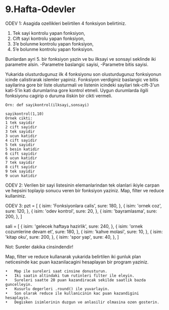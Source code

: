 # 9.Hafta-Odevler
ODEV 1:
Asagida ozellikleri belirtilen 4 fonksiyon belirtiniz.
1. Tek sayi kontrolu yapan fonksiyon,
2. Cift sayi kontrolu yapan fonksiyon,
3. 3’e bolunme kontrolu yapan fonksiyon,
4. 5’e bolunme kontrolu yapan fonksiyon.

Bunlardan ayri 5. bir fonksiyon yazin ve bu ilksayi ve sonsayi seklinde iki parametre alsin.
    -Parametre baslangic sayisi, 
    -Parametre bitis sayisi.

Yukarida olusturdugunuz ilk 4 fonksiyonu son olusturdugunuz fonksiyonun icinde calistirarak islemler yapiniz.
Fonksiyon verdiginiz baslangic ve bitis sayilarina gore bir liste olusturmali ve listenin icindeki sayilari
tek-cift-3'un kati-5'in kati durumlarina gore kontrol etmeli. Uygun durumlarda ilgili fonksiyonu cagirip o 
duruma iliskin bir cikti vermeli. 

	Orn: def sayikontrol(ilksayi,sonsayi)

	sayikontrol(1,10)
	Ornek cikti:
	1 tek sayidir
	2 cift sayidir
	3 tek sayidir
	3 ucun katidir
	4 cift sayidir
	5 tek sayidir
	5 besin katidir
	6 cift sayidir
	6 ucun katidir
	7 tek sayidir
	8 cift sayidir
	9 tek sayidir
	9 ucun katidir

ODEV 2:
Verilen bir sayi listesinin elemanlarindan tek olanlari ikiyle carpan ve hepsini toplayip sonucu veren bir fonksiyon yaziniz. Map, filter ve reduce kullaniniz.

ODEV 3:
pzt = [
  {
    isim: 'Fonksiyonlara calis',
    sure: 180,
  },
  {
    isim: 'ornek coz',
    sure: 120,
  },
  {
    isim: 'odev kontrol',
    sure: 20,
  },
  {
    isim: 'bayramlasma',
    sure: 200,
  },
]

sali = [
  {
    isim: 'gelecek haftaya hazirlik',
    sure: 240,
  },
  {
    isim: 'ornek cozumlerine devam et',
    sure: 180,
  },
  {
    isim: 'kahve molasi',
    sure: 10,
  },
  {
    isim: 'kitap oku',
    sure: 200,
  },
  {
    isim: 'spor yap',
    sure: 40,
  },
]

Not: Sureler dakika cinsindendir!

Map, filter ve reduce kullanarak yukarida belirtilen iki gunluk plan neticesinde kac puan kazanilacagini hesaplayan bir program yaziniz. 

	•	Map ile sureleri saat cinsine donusturun.
	•	Iki saatin altindaki tum rutinleri filter ile eleyin. 
	•	Sureleri saatte 20 puan kazandiracak sekilde saatlik bazda guncelleyin. 
	•	Kusurlu degerleri .round() ile yuvarlayin. 
	•	Son olarak reduce ile kullanicinin kac puan kazandigini hesaplayin.
	•	Degisken isimlerinin duzgun ve anlasilir olmasina ozen gosterin.

